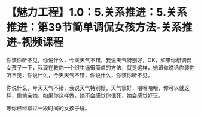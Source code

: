 # 【魅力工程】1.0：5.关系推进：5.关系推进：第39节简单调侃女孩方法-关系推进-视频课程

你装你听不见，你说什么，今天天气不错，我说天气特别好，OK，如果你想调侃女孩子一下，我现在教你一个很牛逼很简单的方法，就是这样，她跟你说话你装你听不见，你说什么，今天天气不错，你说什么，你装你听不见。

你说什么，今天天气不错，我说天气特别好，天气很好，哈哈哈哈，你可以就这样，偷偷亲她，如果你这样做，她不会感觉你很死，她会感觉好玩。

等你已经聊过一段时间的女孩子玩。